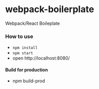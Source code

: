 # webpack-boilerplate
Webpack/React Boileplate

### How to use

- `npm install`
- `npm start`
- open http://localhost:8080/

#### Build for production
- npm build-prod

